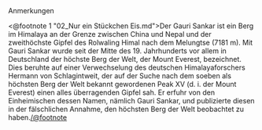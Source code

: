 <div class="anmerkungen">Anmerkungen</div>

<@footnote 1 "02_Nur ein Stückchen Eis.md">Der Gauri Sankar ist ein Berg im Himalaya an der Grenze zwischen China und Nepal und der zweithöchste Gipfel des Rolwaling Himal nach dem Melungtse (7181 m). Mit Gauri Sankar wurde seit der Mitte des 19. Jahrhunderts vor allem in Deutschland der höchste Berg der Welt, der Mount Everest, bezeichnet. Dies beruhte auf einer Verwechselung des deutschen Himalayaforschers Hermann von Schlagintweit, der auf der Suche nach dem soeben als höchsten Berg der Welt bekannt gewordenen Peak XV (d. i. der Mount Everest) einen alles überragenden Gipfel sah. Er erfuhr von den Einheimischen dessen Namen, nämlich Gauri Sankar, und publizierte diesen in der fälschlichen Annahme, den höchsten Berg der Welt beobachtet zu haben.</@footnote>
